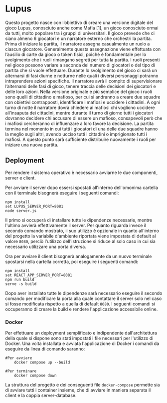 # Lupus
Questo progetto nasce con l’obiettivo di creare una versione digitale del gioco Lupus, conosciuto anche come Mafia [1], un gioco conosciuto ormai da tutti, molto popolare tra i gruppi di universitari.
Il gioco prevede che ci siano almeno 6 giocatori e un narratore esterno che orchestri la partita. Prima di iniziare la partita, il narratore assegna casualmente un ruolo a ciascun giocatore. Generalmente questa assegnazione viene effettuata con l’ausilio di carte da gioco o token fisici, poiché è fondamentale per lo svolgimento che i ruoli rimangano segreti per tutta la partita. I ruoli presenti nel gioco possono variare a seconda del numero di giocatori o del tipo di partita che si vuole effettuare.
Durante lo svolgimento del gioco ci sarà un alternarsi di fasi diurne e notturne nelle quali i diversi personaggi potranno intraprendere azioni specifiche. Il narratore avrà il compito di supervisionare l’alternarsi delle fasi di gioco, tenere traccia delle decisioni dei giocatori e delle loro azioni.
Nella versione originale e più semplice del gioco i ruoli sono quelli di cittadino e mafioso, per cui si andranno a creare due squadre con obiettivi contrapposti, identificare i mafiosi e uccidere i cittadini. A ogni turno di notte il narratore dovrà chiedere ai mafiosi chi vogliono uccidere all’insaputa dei cittadini, mentre durante il turno di giorno tutti i giocatori dovranno decidere chi accusare di essere un mafioso, consapevoli però che i mafiosi cercheranno di influenzare a loro favore la decisione.
La partita termina nel momento in cui tutti i giocatori di una delle due squadre hanno la meglio sugli altri, avendo ucciso tutti i cittadini o imprigionato tutti i mafiosi. A questo punto sarà sufficiente distribuire nuovamente i ruoli per iniziare una nuova partita.

## Deployment
Per rendere il sistema operativo è necessario avviarne le due componenti, server e client.

Per avviare il server dopo essersi spostati all'interno dell'omonima cartella con il terminale bisognerà eseguire i seguenti comandi:
```
npm install
set LUPUS_SERVER_PORT=8081
node server.js
```

Il primo si occuperà di installare tutte le dipendenze necessarie, mentre l'ultimo avvierà effettivamente il server. Per quanto riguarda invece il secondo comando mostrato, il suo utilizzo è opzionale in quanto all'interno del progetto la variabile d'ambiente riportata viene impostata di default al valore ```8080```, perciò l'utilizzo dell'istruzione si riduce al solo caso in cui sia necessario utilizzare una porta diversa.

Ora per avviare il client bisognerà analogamente da un nuovo terminale spostarsi nella cartella corretta, poi eseguire i seguenti comandi:
```
npm install
set REACT_APP_SERVER_PORT=8081
npm run build
serve -s build
```

Dopo aver installato tutte le dipendenze sarà necessario eseguire il secondo comando per modificare la porta alla quale contattare il server solo nel caso si fosse modificata rispetto a quella di default ```8080```. I seguenti comandi si occuperanno di creare la build e rendere l'applicazione accessibile online.

### Docker

Per effettuare un deployment semplificato e indipendente dall'architettura della quale si dispone sono stati impostati i file necessari per l'utilizzo di Docker.
Una volta installata e avviata l'applicazione di Docker i comandi da eseguire da linea di comando saranno:
```
#Per avviare
    docker compose up --build

#Per terminare
    docker compose down
```

La struttura del progetto e dei conseguenti file ```docker-compose``` permette sia di avviare tutti i container insieme, che di avviare in maniera separata il client e la coppia server-database.
